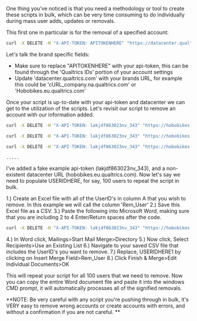 One thing you've noticed is that you need a methodology or tool to create these scripts in bulk, which can be very time consuming to do individually during mass user adds, updates or removals.

This first one in particular is for the removal of a specified account:

```bash
curl -X DELETE -H "X-API-TOKEN: APITOKENHERE" "https://datacenter.qualtrics.com/API/v3/users/USERIDHERE"
```

Let's talk the brand specific fields:
- Make sure to replace "APITOKENHERE" with your api-token, this can be found through the 'Qualtrics IDs' portion of your account settings
- Update 'datacenter.qualtrics.com' with your brands URL, for example this could be 'cURL_company.na.qualtrics.com' or 'Hobobikes.eu.qualtrics.com'

Once your script is up-to-date with your api-token and datacenter we can get to the utilization of the scripts.  Let's revisit our script to remove an account with our information added.

```bash
curl -X DELETE -H "X-API-TOKEN: lakjdf863023nv_343" "https://hobobikes.eu.qualtrics.com/API/v3/users/USERIDHERE1"

curl -X DELETE -H "X-API-TOKEN: lakjdf863023nv_343" "https://hobobikes.eu.qualtrics.com/API/v3/users/USERIDHERE2"

curl -X DELETE -H "X-API-TOKEN: lakjdf863023nv_343" "https://hobobikes.eu.qualtrics.com/API/v3/users/USERIDHERE3"

.....
```

I've added a fake example api-token (lakjdf863023nv_343), and a non-existent datacenter URL (hobobikes.eu.qualtrics.com).  Now let's say we need to populate USERIDHERE, for say, 100 users to repeat the script in bulk. 

1.) Create an Excel file with all of the UserID's in column A that you wish to remove.  In this example we will call the column 'Rem_User'
2.) Save this Excel file as a CSV.
3.) Paste the following into Microsoft Word, making sure that you are including 2 to 4 Enter/Return spaces after the code.

```bash
curl -X DELETE -H "X-API-TOKEN: lakjdf863023nv_343" "https://hobobikes.eu.qualtrics.com/API/v3/users/USERIDHERE1"
```
4.) In Word click, Mailings>Start Mail Merge>Directory
5.) Now click, Select Recipients>Use an Existing List
6.) Navigate to your saved CSV file that includes the UserID's you want to remove.
7.) Replace, USERIDHERE1 by clicking on Insert Merge Field>Rem_User
8.) Click Finish & Merge>Edit Individual Documents>OK

This will repeat your script for all 100 users that we need to remove.  Now you can copy the entire Word document file and paste it into the windows CMD prompt, it will automatically processes all of the signified removals.

**NOTE: Be very careful with any script you're pushing through in bulk, it's VERY easy to remove wrong accounts or create accounts with errors, and without a confirmation if you are not careful. **
